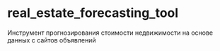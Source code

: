 # real_estate_forecasting_tool
Инструмент прогнозирования стоимости недвижимости на основе данных с сайтов объявлений
